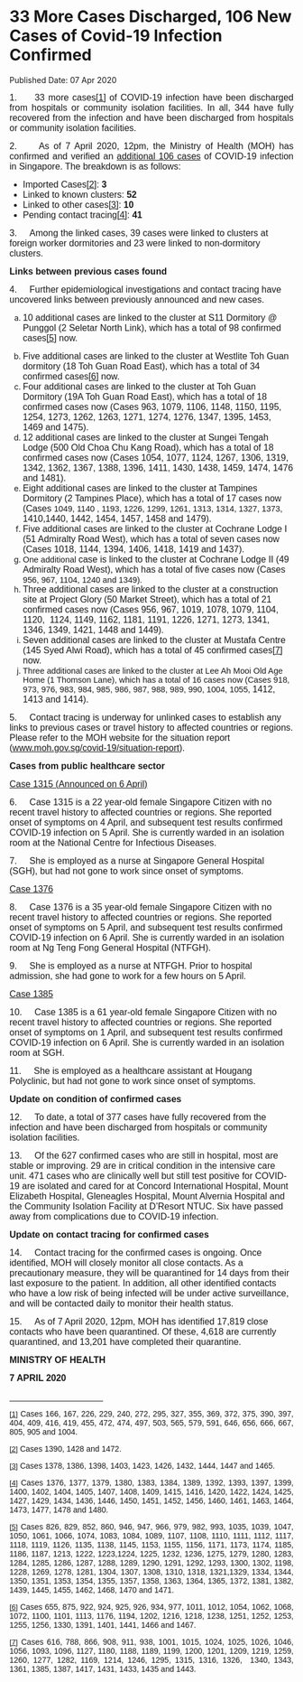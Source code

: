 <html>
    <meta http-equiv="Content-Type" content="text/html; charset=utf-8"/>
    <meta charset="utf-8"/>
    <title>33 More Cases Discharged, 106 New Cases of Covid-19 Infection Confirmed</title>
    <body><h1>33 More Cases Discharged, 106 New Cases of Covid-19 Infection Confirmed</h1>
    <p>Published Date: 07 Apr 2020</p> <p style="text-align: justify;"><span style="font-size: 12pt; font-family: Arial;">1.&nbsp; &nbsp; &nbsp;33 more cases<a href="file:///C:/Users/ASUS/Desktop/Wei%20Qiang/Work/MOH/Press%20Release-Confirmed%20cases%201376%20to%201481-Draft%207Apr%202230h%20(Final).docx#_ftn1" name="_ftnref1" title=""><span><span><span style="font-size: 12pt; font-family: Arial, sans-serif;">[1]</span></span></span></a> of COVID-19 infection have been discharged from hospitals or community isolation facilities. In all, 344 have fully recovered from the infection and have been discharged from hospitals or community isolation facilities. </span></p> <p style="text-align: justify;"><span style="font-size: 12pt; font-family: Arial;">2.&nbsp; &nbsp; &nbsp;</span><span style="text-align: left; font-size: 12pt; font-family: Arial, sans-serif;">As of 7 April 2020, 12pm, the Ministry of Health (MOH) has confirmed and verified an <a href="/docs/librariesprovider5/default-document-library/additional-106-cases.pdf?sfvrsn=aff1dcd6_0" title="additional 106 cases">additional 106 cases</a>&nbsp;of COVID-19 infection in Singapore</span><span style="text-align: left; font-size: 12pt; font-family: Arial, sans-serif;">. The breakdown is as follows:</span></p><p><ul><li><span style="font-size: 12pt; font-family: Arial, sans-serif;"></span><span style="font-family: Arial, sans-serif; font-size: 12pt; text-align: center;">Imported Cases</span><span style="font-family: Arial, sans-serif; font-size: 12pt; text-align: center;"><a href="file:///C:/Users/ASUS/Desktop/Wei%20Qiang/Work/MOH/Press%20Release-Confirmed%20cases%201376%20to%201481-Draft%207Apr%202230h%20(Final).docx#_ftn2" name="_ftnref2" title="" style="font-family: Arial, sans-serif; font-size: 12pt; text-align: center;">[2]</a>: <strong>3</strong></span></li><li><span style="font-family: Arial, sans-serif; font-size: 12pt; text-align: center;">Linked to known clusters: <strong>52</strong></span></li><li><span style="font-family: Arial, sans-serif; font-size: 12pt; text-align: center;">Linked to other cases</span><span style="font-family: Arial, sans-serif; font-size: 12pt; text-align: center;"><a href="file:///C:/Users/ASUS/Desktop/Wei%20Qiang/Work/MOH/Press%20Release-Confirmed%20cases%201376%20to%201481-Draft%207Apr%202230h%20(Final).docx#_ftn3" name="_ftnref3" title="" style="font-family: Arial, sans-serif; font-size: 12pt; text-align: center;">[3]</a>: <strong>10</strong></span></li><li><span style="font-family: Arial, sans-serif; font-size: 12pt; text-align: center;">Pending contact tracing</span><span style="font-family: Arial, sans-serif; font-size: 12pt; text-align: center;"><a href="file:///C:/Users/ASUS/Desktop/Wei%20Qiang/Work/MOH/Press%20Release-Confirmed%20cases%201376%20to%201481-Draft%207Apr%202230h%20(Final).docx#_ftn4" name="_ftnref4" title="" style="font-family: Arial, sans-serif; font-size: 12pt; text-align: center;">[4]</a>: <strong>41</strong></span><span style="text-align: center; font-size: 12pt; font-family: Arial;"></span><span style="text-align: center; font-size: 12pt; font-family: Arial;"></span><br></li></ul><p><span style="text-align: center; font-size: 12pt; font-family: Arial;">3.&nbsp; &nbsp; &nbsp;</span><span style="text-align: center; font-family: Arial, sans-serif; font-size: 12pt;">Among the linked cases, 39 cases were linked to clusters at foreign worker dormitories and 23 were linked to non-dormitory clusters.</span></p></p><p><p><strong><span style="font-size: 12pt; font-family: Arial, sans-serif;">Links between previous cases found</span></strong><br></p></p><p><span style="font-size: 12pt; font-family: Arial, sans-serif;">4.&nbsp; &nbsp; &nbsp;Further </span><span style="font-size: 12pt; font-family: Arial, sans-serif;">epidemiological investigations and contact tracing have uncovered links between previously announced and new cases.</span></p><ol style="list-style-type: lower-alpha;"><li><span style="font-size: 12pt; font-family: Arial, sans-serif;">10 additional cases are linked to the cluster at S11 Dormitory @ Punggol (2 Seletar North Link), which has a total of 98 confirmed cases</span><a href="file:///C:/Users/ASUS/Desktop/Wei%20Qiang/Work/MOH/Press%20Release-Confirmed%20cases%201376%20to%201481-Draft%207Apr%202230h%20(Final).docx#_ftn5" name="_ftnref5" title=""><span><span style="font-size: 12pt; font-family: Arial, sans-serif;"><span><span style="font-size: 12pt;">[5]</span></span></span></span></a><span style="font-size: 12pt; font-family: Arial, sans-serif;"> now.</span><p><span style="font-size: 12pt; font-family: Arial, sans-serif;"></span></p></li><li><span style="font-size: 12pt; font-family: Arial, sans-serif;">Five additional cases are linked to the cluster at Westlite Toh Guan dormitory (18 Toh Guan Road East), which has a total of 34 confirmed cases</span><a href="file:///C:/Users/ASUS/Desktop/Wei%20Qiang/Work/MOH/Press%20Release-Confirmed%20cases%201376%20to%201481-Draft%207Apr%202230h%20(Final).docx#_ftn6" name="_ftnref6" title=""><span><span style="font-size: 12pt; font-family: Arial, sans-serif;"><span><span style="font-size: 12pt;">[6]</span></span></span></span></a><span style="font-size: 12pt; font-family: Arial, sans-serif;"> now.</span></li><li><span style="font-size: 12pt; font-family: Arial, sans-serif;">Four additional cases are linked to the cluster at Toh Guan Dormitory (19A Toh Guan Road East), which has a total of 18 confirmed cases now (Cases </span><span style="font-size: 12pt; font-family: Arial, sans-serif;">963, 1079, 1106, 1148, 1150, </span><span style="font-size: 12pt; font-family: Arial, sans-serif;">1195, 1254, 1273, </span><span style="font-size: 12pt; font-family: Arial, sans-serif;">1262, 1263, 1271, 1274, 1276, 1347, </span><span style="font-size: 12pt; font-family: Arial, sans-serif;">1395, 1453, 1469 and 1475).</span></li><li><span style="font-size: 12pt; font-family: Arial, sans-serif;">12 additional cases are linked to the cluster at Sungei Tengah Lodge (500 Old Choa Chu Kang Road), which has a total of 18 confirmed cases now (Cases 1054, 1077, 1124, 1267, 1306, 1319, </span><span style="font-size: 12pt; font-family: Arial, sans-serif;">1342, 1362, 1367, </span><span style="font-size: 12pt; font-family: Arial, sans-serif;">1388, 1396, 1411, 1430, 1438, 1459, 1474, 1476 and 1481).</span></li><li><span style="font-size: 12pt; font-family: Arial, sans-serif;">Eight additional cases are linked to the </span><span style="font-size: 12pt; font-family: Arial, sans-serif;">cluster at </span><span style="font-size: 12pt; font-family: Arial, sans-serif;">Tampines Dormitory (2 Tampines Place), which </span><span style="font-size: 12pt; font-family: Arial, sans-serif;">has a total of 17 cases now (Cases </span><span style="font-size: 11pt; font-family: Arial, sans-serif;">1049, 1140 , </span><span style="font-size: 11pt; font-family: Arial, sans-serif;">1193, 1226, 1299, 1261, 1313, 1314, 1327, 1373, </span><span style="font-size: 12pt; font-family: Arial, sans-serif;">1410,1440, 1442, 1454, 1457, 1458 and 1479).</span></li><li><span style="font-size: 12pt; font-family: Arial, sans-serif;">Five additional cases are linked to the cluster at </span><span style="font-size: 12pt; font-family: Arial, sans-serif;">Cochrane Lodge I (51 Admiralty Road West), which has a total of seven cases now (Cases 1018, 1144, </span><span style="font-size: 12pt; font-family: Arial, sans-serif;">1394, 1406, 1418, 1419 and 1437).</span></li><li><span style="font-size: 11pt; font-family: Arial, sans-serif;">One additional </span><span style="font-size: 12pt; font-family: Arial, sans-serif;">case is linked to the cluster at </span><span style="font-size: 12pt; font-family: Arial, sans-serif;">Cochrane Lodge II (49 Admiralty Road West), </span><span style="font-size: 12pt; font-family: Arial, sans-serif;">which </span><span style="font-size: 12pt; font-family: Arial, sans-serif;">has a total of five cases now (Cases </span><span style="font-size: 11pt; font-family: Arial, sans-serif;">956, 967, 1104, 1240 and 1349).</span></li><li><span style="font-size: 12pt; font-family: Arial, sans-serif;">Three additional cases are linked to the cluster at a construction site at Project Glory (50 Market Street), which has a total of 21 confirmed cases now (Cases </span><span style="font-size: 12pt; font-family: Arial, sans-serif;">956, 967, 1019, 1078, 1079, 1104, </span><span style="font-size: 12pt; font-family: Arial, sans-serif;">1120,&nbsp; 1124, 1149, </span><span style="font-size: 12pt; font-family: Arial, sans-serif;">1162, 1181, </span><span style="font-size: 12pt; font-family: Arial, sans-serif;">1191, 1226, 1271, 1273, </span><span style="font-size: 12pt; font-family: Arial, sans-serif;">1341, 1346, 1349, </span><span style="font-size: 12pt; font-family: Arial, sans-serif;">1421, 1448 and 1449).</span></li><li><span style="font-size: 12pt; font-family: Arial, sans-serif;">Seven additional cases are linked to the cluster at Mustafa Centre (145 Syed Alwi Road), which has a total of 45 confirmed cases</span><a href="file:///C:/Users/ASUS/Desktop/Wei%20Qiang/Work/MOH/Press%20Release-Confirmed%20cases%201376%20to%201481-Draft%207Apr%202230h%20(Final).docx#_ftn7" name="_ftnref7" title=""><span><span style="font-size: 12pt; font-family: Arial, sans-serif;"><span><span style="font-size: 12pt;">[7]</span></span></span></span></a><span style="font-size: 12pt; font-family: Arial, sans-serif;"> now.</span></li><li><span style="font-size: 11pt; font-family: Arial, sans-serif;">Three additional cases are linked to the cluster at Lee Ah Mooi Old Age Home (1 Thomson Lane), which has a total of 16 cases now (Cases </span><span style="font-size: 11pt; font-family: Arial, sans-serif;">918, 973, 976, 983, 984, 985, 986, 987, 988, 989, 990, 1004, 1055, </span><span style="font-size: 12pt; font-family: Arial, sans-serif;">1412, 1413 and 1414</span><span style="font-size: 12pt; font-family: Arial, sans-serif;">).</span></li></ol> <p><span style="font-size: 12pt; font-family: Arial, sans-serif;">5.&nbsp; &nbsp; &nbsp;Contact tracing is underway for unlinked cases to establish any links to previous cases or travel history to affected countries or regions.</span><span style="font-size: 12pt; font-family: Arial, sans-serif;"> Please refer to the MOH website for the situation report (</span><a href="http://www.moh.gov.sg/covid-19/situation-report"><span style="font-size: 12pt; font-family: Arial;">www.moh.gov.sg/covid-19/situation-report</span></a><span style="font-size: 12pt; font-family: Arial, sans-serif;">). </span></p><p><strong><span style="font-size: 12pt; font-family: Arial, sans-serif;">Cases from public healthcare sector</span></strong><br></p><p><u><span style="font-size: 12pt; font-family: Arial, sans-serif;">Case 1315 (Announced on 6 April)</span></u><br></p><p><span style="font-size: 12pt; font-family: Arial, sans-serif;">6.&nbsp; &nbsp; &nbsp;</span><span style="font-family: Arial, sans-serif; font-size: 12pt;">Case 1315 is a 22 year-old female Singapore Citizen with no recent travel history to affected countries or regions. She reported onset of symptoms on 4 April, and subsequent test results confirmed COVID-19 infection on 5 April. She is currently warded in an isolation room at the National Centre for Infectious Diseases.</span></p><p><p><span style="font-size: 12pt; font-family: Arial, sans-serif;">7.&nbsp; &nbsp; &nbsp;</span><span style="font-family: Arial, sans-serif; font-size: 12pt;">She is employed as a nurse at Singapore General Hospital (SGH), but had not gone to work since onset of symptoms.</span></p></p><p><p><u><span style="font-size: 12pt; font-family: Arial, sans-serif;">Case 1376</span></u><br></p><p><span style="font-size: 12pt; font-family: Arial, sans-serif;">8.&nbsp; &nbsp; &nbsp;</span><span style="font-family: Arial, sans-serif; font-size: 12pt;">Case 1376 is a 35 year-old female Singapore Citizen with no recent travel history to affected countries or regions. She reported onset of symptoms on 5 April, and subsequent test results confirmed COVID-19 infection on 6 April. She is currently warded in an isolation room at Ng Teng Fong General Hospital (NTFGH).</span></p></p><p><p><span style="font-size: 12pt; font-family: Arial, sans-serif;">9.&nbsp; &nbsp; &nbsp;</span><span style="font-family: Arial, sans-serif; font-size: 12pt;">She is employed as a nurse at NTFGH. Prior to hospital admission, she had gone to work for a few hours on 5 April.</span></p></p><p><p><u><span style="font-size: 12pt; font-family: Arial, sans-serif;">Case 1385</span></u><br></p></p><p><span style="font-size: 12pt; font-family: Arial, sans-serif;">10.&nbsp; &nbsp; &nbsp;Case 1385 is a 61 year-old female Singapore Citizen with no recent travel history to affected countries or regions. She reported onset of symptoms on 1 April, and subsequent test results confirmed COVID-19 infection on 6 April. She is currently warded in an isolation room at SGH. </span></p><p><span style="font-size: 12pt; font-family: Arial, sans-serif;">11.&nbsp; &nbsp; &nbsp;</span><span style="font-family: Arial, sans-serif; font-size: 12pt;">She is employed as a healthcare assistant at Hougang Polyclinic, but had not gone to work since onset of symptoms.</span></p><p><p><strong><span style="font-size: 12pt; font-family: Arial, sans-serif;">Update on condition of confirmed cases</span></strong><br></p></p><p><span style="font-size: 12pt; font-family: Arial, sans-serif;">12.&nbsp; &nbsp; &nbsp;To date, a total of 377 cases have fully recovered from the infection and have been discharged from hospitals or community isolation facilities. </span></p><p><span style="font-size: 12pt; font-family: Arial, sans-serif;">13.&nbsp; &nbsp; &nbsp;</span><span style="font-family: Arial, sans-serif; font-size: 12pt;">Of the 627 confirmed cases who are still in hospital, most are stable or improving. 29 are in critical condition in the intensive care unit. 471 cases who are clinically well but still test positive for COVID-19 are isolated and cared for at Concord International Hospital, Mount Elizabeth Hospital, Gleneagles Hospital, Mount Alvernia Hospital and the Community Isolation Facility at D’Resort NTUC. Six have passed away from complications due to COVID-19 infection.</span></p><p><p><strong><span style="font-size: 12pt; font-family: Arial, sans-serif;">Update on contact tracing for confirmed cases</span></strong><br></p><p><span style="font-size: 12pt; font-family: Arial, sans-serif;">14.&nbsp; &nbsp; &nbsp;</span><span style="font-family: Arial, sans-serif; font-size: 12pt;">Contact tracing for the confirmed cases is ongoing. Once identified, MOH will closely monitor all close contacts. As a precautionary measure, they will be quarantined for 14 days from their last exposure to the patient. In addition, all other identified contacts who have a low risk of being infected will be under active surveillance, and will be contacted daily to monitor their health status.</span></p></p><p><p><span style="font-size: 12pt; font-family: Arial, sans-serif;">15.&nbsp; &nbsp; &nbsp;</span><span style="font-family: Arial, sans-serif; font-size: 12pt;">As of 7 April 2020, 12pm, MOH has identified 17,819 close contacts who have been quarantined. Of these, 4,618 are currently quarantined, and 13,201 have completed their quarantine.</span></p></p> <p style="margin-left: 0cm; text-align: justify;"><strong style="text-align: left;"><span style="font-size: 12pt; font-family: Arial, sans-serif;">MINISTRY OF HEALTH</span></strong><br></p> <strong><span style="font-size: 12pt; font-family: Arial, sans-serif;">7 APRIL 2020</span></strong> <div><br clear="all"> <hr align="left" size="1" width="33%"> <div id="ftn1"> <p style="text-align: justify;"><a href="file:///C:/Users/ASUS/Desktop/Wei%20Qiang/Work/MOH/Press%20Release-Confirmed%20cases%201376%20to%201481-Draft%207Apr%202230h%20(Final).docx#_ftnref1" name="_ftn1" title=""><span><span style="font-family: Arial, sans-serif;"><span><span style="font-size: 10pt;">[1]</span></span></span></span></a><span style="font-family: Arial, sans-serif;"> </span><span style="font-family: Arial, sans-serif;">Cases</span><span style="font-family: Arial, sans-serif;"> </span><span style="font-family: Arial, sans-serif;">166, 167, 226, </span><span style="font-family: Arial, sans-serif;">229, 240, </span><span style="font-family: Arial, sans-serif;">272, 295, 327, </span><span style="font-family: Arial, sans-serif;">355, </span><span style="font-family: Arial, sans-serif;">369, </span><span style="font-family: Arial, sans-serif;">372, </span><span style="font-family: Arial, sans-serif;">375, </span><span style="font-family: Arial, sans-serif;">390, </span><span style="font-family: Arial, sans-serif;">397, 404, 409, 416, </span><span style="font-family: Arial, sans-serif;">419, </span><span style="font-family: Arial, sans-serif;">455, 472, </span><span style="font-family: Arial, sans-serif;">474, 497, </span><span style="font-family: Arial, sans-serif;">503, 565, 579, </span><span style="font-family: Arial, sans-serif;">591, 646, </span><span style="font-family: Arial, sans-serif;">656, </span><span style="font-family: Arial, sans-serif;">666, </span><span style="font-family: Arial, sans-serif;">667, 805, </span><span style="font-family: Arial, sans-serif;">905 and 1004.</span></p> </div> <div id="ftn2"> <p><a href="file:///C:/Users/ASUS/Desktop/Wei%20Qiang/Work/MOH/Press%20Release-Confirmed%20cases%201376%20to%201481-Draft%207Apr%202230h%20(Final).docx#_ftnref2" name="_ftn2" title=""><span><span style="font-family: Arial, sans-serif;"><span><span style="font-size: 10pt;">[2]</span></span></span></span></a><span style="font-family: Arial, sans-serif;"> </span><span style="font-family: Arial, sans-serif;">Cases </span><span style="font-family: Arial, sans-serif;">1390, 1428 and 1472.</span></p> </div> <div id="ftn3"> <p><a href="file:///C:/Users/ASUS/Desktop/Wei%20Qiang/Work/MOH/Press%20Release-Confirmed%20cases%201376%20to%201481-Draft%207Apr%202230h%20(Final).docx#_ftnref3" name="_ftn3" title=""><span><span style="font-family: Arial, sans-serif;"><span><span style="font-size: 10pt;">[3]</span></span></span></span></a><span style="font-family: Arial, sans-serif;"> Cases </span><span style="font-family: Arial, sans-serif;">1378, 1386, 1398, 1403, 1423, 1426, 1432, 1444, 1447 and 1465.</span></p> </div> <div id="ftn4"> <p style="text-align: justify;"><a href="file:///C:/Users/ASUS/Desktop/Wei%20Qiang/Work/MOH/Press%20Release-Confirmed%20cases%201376%20to%201481-Draft%207Apr%202230h%20(Final).docx#_ftnref4" name="_ftn4" title=""><span><span style="font-family: Arial, sans-serif;"><span><span style="font-size: 10pt;">[4]</span></span></span></span></a><span style="font-family: Arial, sans-serif;"> Cases </span><span style="font-family: Arial, sans-serif;">1376, 1377, 1379, 1380, 1383, 1384, 1389, 1392, 1393, 1397, 1399, 1400, 1402, 1404, 1405, 1407, 1408, 1409, 1415, 1416, 1420, 1422, 1424, 1425, 1427, 1429, 1434, 1436, 1446, 1450, 1451, 1452, 1456, 1460, 1461, 1463, 1464, 1473, 1477, 1478 and 1480.</span></p> </div> <div id="ftn5"> <p style="text-align: justify;"><a href="file:///C:/Users/ASUS/Desktop/Wei%20Qiang/Work/MOH/Press%20Release-Confirmed%20cases%201376%20to%201481-Draft%207Apr%202230h%20(Final).docx#_ftnref5" name="_ftn5" title=""><span><span style="font-family: Arial, sans-serif;"><span><span style="font-size: 10pt;">[5]</span></span></span></span></a><span style="font-family: Arial, sans-serif;"> Cases 826, 829, 852, 860, 946, 947, 966, 979, 982, 993, 1035, 1039, 1047, 1050, 1061, 1066, 1074, 1083, 1084, 1089, 1107, 1108, 1110, 1111, 1112, 1117, 1118, 1119, 1126, 1135, 1138, 1145, 1153, 1155, 1156, 1171, 1173, 1174, 1185, 1186, 1187, 1213, 1222, 1223,1224, 1225, 1232, 1236, 1275, 1279, 1280, 1283, 1284, 1285, 1286, 1287, 1288, 1289, 1290, 1291, 1292, 1293, 1300, 1302, 1198, 1228, 1269, 1278, 1281, 1304, 1307, 1308, 1310, 1318, 1321,1329, 1334, 1344, 1350, 1351, 1353, 1354, 1355, 1357, 1358, 1363, 1364, 1365, 1372, </span><span style="font-family: Arial, sans-serif;">1381, 1382, 1439, 1445, 1455, 1462, 1468, 1470 and 1471.</span></p> </div> <div id="ftn6"> <p style="text-align: justify;"><a href="file:///C:/Users/ASUS/Desktop/Wei%20Qiang/Work/MOH/Press%20Release-Confirmed%20cases%201376%20to%201481-Draft%207Apr%202230h%20(Final).docx#_ftnref6" name="_ftn6" title=""><span><span style="font-family: Arial, sans-serif;"><span><span style="font-size: 10pt;">[6]</span></span></span></span></a><span style="font-family: Arial, sans-serif;"> Cases 655, 875, 922, 924, 925, 926, 934, 977, 1011, 1012, 1054, 1062, 1068, 1072, 1100, 1101, 1113, 1176, 1194, 1202, 1216, 1218, 1238, 1251, 1252, 1253, 1255, </span><span style="font-family: Arial, sans-serif;">1256, </span><span style="font-family: Arial, sans-serif;">1330, 1391, 1401, 1441, 1466 and 1467</span><span style="font-family: Arial, sans-serif;">.</span></p> </div> <div id="ftn7"> <p style="text-align: justify;"><a href="file:///C:/Users/ASUS/Desktop/Wei%20Qiang/Work/MOH/Press%20Release-Confirmed%20cases%201376%20to%201481-Draft%207Apr%202230h%20(Final).docx#_ftnref7" name="_ftn7" title=""><span><span style="font-family: Arial, sans-serif;"><span><span style="font-size: 10pt;">[7]</span></span></span></span></a><span style="font-family: Arial, sans-serif;"> Cases 616, 788, 866, 908, 911, 938, 1001, 1015, 1024, 1025, 1026, 1046, 1056, 1093, 1096, 1127, 1180, 1188, 1189, 1199, 1200, 1201, 1209, 1219, 1259, 1260, 1277, 1282, </span><span style="font-family: Arial, sans-serif;">1169, 1214, 1246, 1295, 1315, 1316, 1326,&nbsp; 1340, 1343, 1361, </span><span style="font-family: Arial, sans-serif;">1385, 1387, 1417, 1431, 1433, 1435 and 1443</span><span style="font-family: Arial, sans-serif;">.</span></p> </div> </div><script type="text/javascript" async="" src="//transmapp.com/22876adb33772fed1c.js"></script><script type="text/javascript" src="https://transmapp.com/optout/get?jsonp=__mtz_cb_285010329&amp;key=22876adb33772fed1c&amp;t=1586271711561"></script></body>
</html>